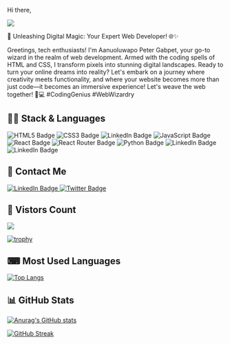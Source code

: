 Hi there, [](https://user-images.githubusercontent.com/18350557/176309783-0785949b-9127-417c-8b55-ab5a4333674e.gif)

<img src="https://raw.githubusercontent.com/halfrost/halfrost/master/icons/header_.png"/>

🚀 Unleashing Digital Magic: Your Expert Web Developer! 🌐✨

Greetings, tech enthusiasts! I'm Aanuoluwapo Peter Gabpet, your go-to wizard in the realm of web development. Armed with the coding spells of HTML and CSS, I transform pixels into stunning digital landscapes. Ready to turn your online dreams into reality? Let's embark on a journey where creativity meets functionality, and where your website becomes more than just code—it becomes an immersive experience! Let's weave the web together! 🚀💻 #CodingGenius #WebWizardry

## 👨‍💻 Stack & Languages 
<img src="https://img.shields.io/badge/HTML5-E34F26?style=for-the-badge&logo=html5&logoColor=white" alt="HTML5 Badge"/> <img src="https://img.shields.io/badge/CSS3-1572B6?style=for-the-badge&logo=css3&logoColor=white" alt="CSS3 Badge"/> <img src="https://img.shields.io/badge/Bootstrap-563D7C?style=for-the-badge&logo=bootstrap&logoColor=white" alt="LinkedIn Badge"/> <img src="https://img.shields.io/badge/JavaScript-323330?style=for-the-badge&logo=javascript&logoColor=F7DF1E" alt="JavaScript Badge"/> <img src="https://img.shields.io/badge/React-20232A?style=for-the-badge&logo=react&logoColor=61DAFB" alt="React Badge"/> <img src="https://img.shields.io/badge/React_Router-CA4245?style=for-the-badge&logo=react-router&logoColor=white" alt="React Router Badge"/> <img src="https://img.shields.io/badge/Python-FFD43B?style=for-the-badge&logo=python&logoColor=blue" alt="Python Badge"/> <img src="https://img.shields.io/badge/Django-092E20?style=for-the-badge&logo=django&logoColor=green" alt="LinkedIn Badge"/> <img src="https://img.shields.io/badge/django%20rest-ff1709?style=for-the-badge&logo=django&logoColor=white" alt="LinkedIn Badge"/>

## 📱 Contact Me

<div id="badges">
  <a href="https://www.linkedin.com/in/aanuoluwapo-peter-947799123">
    <img src="https://img.shields.io/badge/LinkedIn-blue?style=for-the-badge&logo=linkedin&logoColor=white" alt="LinkedIn Badge"/>
  </a>
  <a href="https://twitter.com/Agabpet">
    <img src="https://img.shields.io/badge/Twitter-blue?style=for-the-badge&logo=twitter&logoColor=white" alt="Twitter Badge"/>
  </a>
</div>


## 👀 Vistors Count

<img src="https://profile-counter.glitch.me/gabpet/count.svg" />

[![trophy](https://github-profile-trophy.vercel.app/?username=gabpet&theme=onedark)](https://github.com/ryo-ma/github-profile-trophy)

## ⌨ Most Used Languages 

[![Top Langs](https://github-readme-stats.vercel.app/api/top-langs/?username=gabpet&layout=compact)](https://github.com/anuraghazra/github-readme-stats)


## 📊 GitHub Stats

[![Anurag's GitHub stats](https://github-readme-stats.vercel.app/api?username=gabpet)](https://github.com/anuraghazra/github-readme-stats)

[![GitHub Streak](https://streak-stats.demolab.com?user=gabpet&theme=dark&hide_border=true&border_radius=3.5)](https://git.io/streak-stats)
